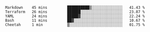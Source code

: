 <!--START_SECTION:waka-->
```text
Markdown    45 mins         ██████████▒░░░░░░░░░░░░░░   41.43 % 
Terraform   26 mins         ██████░░░░░░░░░░░░░░░░░░░   23.87 % 
YAML        24 mins         █████▓░░░░░░░░░░░░░░░░░░░   22.24 % 
Bash        11 mins         ██▓░░░░░░░░░░░░░░░░░░░░░░   10.67 % 
Cheetah     1 min           ▒░░░░░░░░░░░░░░░░░░░░░░░░   01.75 % 
```
<!--END_SECTION:waka-->